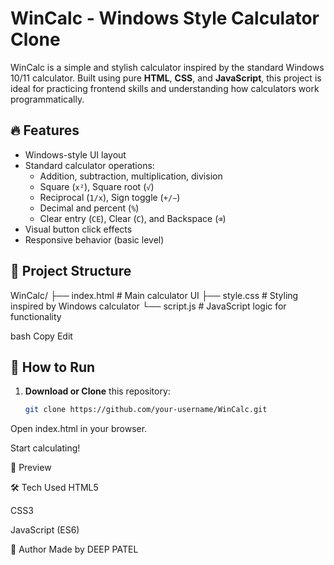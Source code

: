 # WinCalc - Windows Style Calculator Clone

WinCalc is a simple and stylish calculator inspired by the standard Windows 10/11 calculator. Built using pure **HTML**, **CSS**, and **JavaScript**, this project is ideal for practicing frontend skills and understanding how calculators work programmatically.

## 🔥 Features

- Windows-style UI layout
- Standard calculator operations:
  - Addition, subtraction, multiplication, division
  - Square (`x²`), Square root (`√`)
  - Reciprocal (`1/x`), Sign toggle (`+/−`)
  - Decimal and percent (`%`)
  - Clear entry (`CE`), Clear (`C`), and Backspace (`⌫`)
- Visual button click effects
- Responsive behavior (basic level)

## 📁 Project Structure


WinCalc/
├── index.html # Main calculator UI
├── style.css # Styling inspired by Windows calculator
└── script.js # JavaScript logic for functionality

bash
Copy
Edit

## 🚀 How to Run

1. **Download or Clone** this repository:
   ```bash
   git clone https://github.com/your-username/WinCalc.git
Open index.html in your browser.

Start calculating!

📸 Preview

🛠️ Tech Used
HTML5

CSS3

JavaScript (ES6)

🙌 Author
Made by DEEP PATEL
